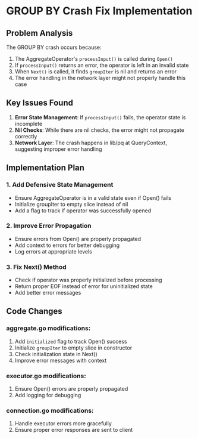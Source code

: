 # GROUP BY Crash Fix Implementation

## Problem Analysis

The GROUP BY crash occurs because:
1. The AggregateOperator's `processInput()` is called during `Open()`
2. If `processInput()` returns an error, the operator is left in an invalid state
3. When `Next()` is called, it finds `groupIter` is nil and returns an error
4. The error handling in the network layer might not properly handle this case

## Key Issues Found

1. **Error State Management**: If `processInput()` fails, the operator state is incomplete
2. **Nil Checks**: While there are nil checks, the error might not propagate correctly
3. **Network Layer**: The crash happens in lib/pq at QueryContext, suggesting improper error handling

## Implementation Plan

### 1. Add Defensive State Management
- Ensure AggregateOperator is in a valid state even if Open() fails
- Initialize groupIter to empty slice instead of nil
- Add a flag to track if operator was successfully opened

### 2. Improve Error Propagation
- Ensure errors from Open() are properly propagated
- Add context to errors for better debugging
- Log errors at appropriate levels

### 3. Fix Next() Method
- Check if operator was properly initialized before processing
- Return proper EOF instead of error for uninitialized state
- Add better error messages

## Code Changes

### aggregate.go modifications:
1. Add `initialized` flag to track Open() success
2. Initialize `groupIter` to empty slice in constructor
3. Check initialization state in Next()
4. Improve error messages with context

### executor.go modifications:
1. Ensure Open() errors are properly propagated
2. Add logging for debugging

### connection.go modifications:
1. Handle executor errors more gracefully
2. Ensure proper error responses are sent to client